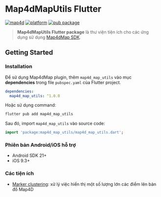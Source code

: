 # Map4dMapUtils Flutter
[![map4d](https://img.shields.io/badge/map4d-map-orange)](https://map4d.vn/)
[![platform](https://img.shields.io/badge/platform-flutter-45d2fd.svg)](https://flutter.dev/)
[![pub package](https://img.shields.io/pub/v/map4d_map.svg)](https://pub.dev/packages/map4d_map)

> **Map4dMapUtils Flutter package** là thư viện tiện ích cho các ứng dụng sử dụng [Map4dMap SDK](https://docs.map4d.vn/map4d-map/flutter).

## Getting Started

### Installation

Để sử dụng Map4dMap plugin, thêm `map4d_map_utils` vào mục **dependencies** trong file `pubspec.yaml` của Flutter project.

```yaml
dependencies:
  map4d_map_utils: ^1.0.0
```

Hoặc sử dụng command:

```bash
flutter pub add map4d_map_utils
```

Sau đó, import `map4d_map_utils` vào source code:

```dart
import 'package:map4d_map_utils/map4d_map_utils.dart';
```

### Phiên bản Android/iOS hỗ trợ

- Android SDK 21+
- iOS 9.3+

### Các tiện ích

- [Marker clustering](guides/clustering.md): xử lý việc hiển thị một số lượng lớn các điểm lên bản đồ Map4D